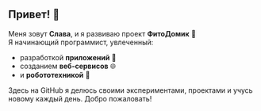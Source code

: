 ## Привет! 👋

Меня зовут **Слава**, и я развиваю проект **ФитоДомик** 🌱  
Я начинающий программист, увлеченный:

- разработкой **приложений** 📱  
- созданием **веб-сервисов** 🌐  
- и **робототехникой** 🤖

Здесь на GitHub я делюсь своими экспериментами, проектами и учусь новому каждый день. Добро пожаловать!

